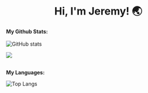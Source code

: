 # <h1 align="center">Hi, I'm Jeremy! 🌏</h1>

[comment]: <> (<strong>🤝 Connect With Me:</strong><br><br>)

<strong>My Github Stats:</strong><br><br>
![GitHub stats](https://github-readme-stats.vercel.app/api?username=SUBstylee&theme=merko)<br>

<img align="center" src="https://github-readme-streak-stats.herokuapp.com/?user=SUBstylee&theme=merko"/><br><br>

<strong>My Languages:</strong><br>

![Top Langs](https://github-readme-stats.vercel.app/api/top-langs/?username=SUBstylee&langs_count_private=true&theme=merko&card_width=445)<br><br>
